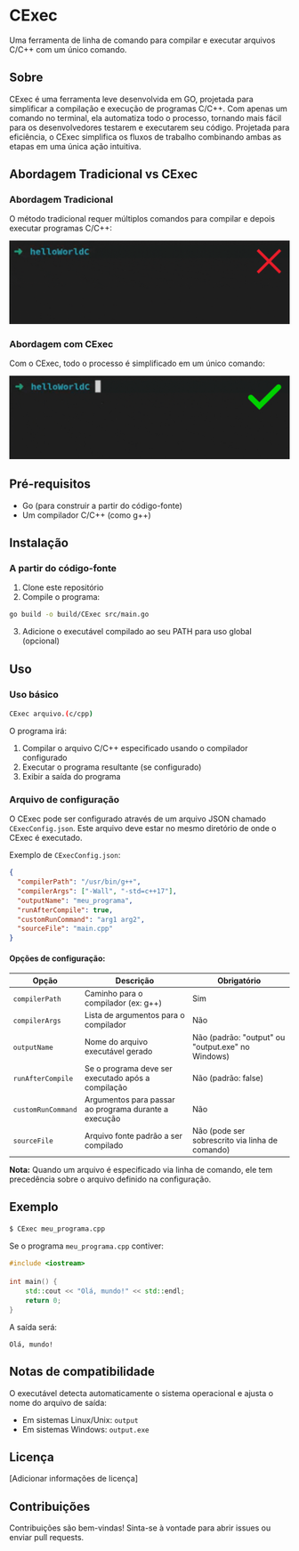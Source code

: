 # CExec

Uma ferramenta de linha de comando para compilar e executar arquivos C/C++ com um único comando.

## Sobre

CExec é uma ferramenta leve desenvolvida em GO, projetada para simplificar a compilação e execução de programas C/C++. Com apenas um comando no terminal, ela automatiza todo o processo, tornando mais fácil para os desenvolvedores testarem e executarem seu código. Projetada para eficiência, o CExec simplifica os fluxos de trabalho combinando ambas as etapas em uma única ação intuitiva.

## Abordagem Tradicional vs CExec

### Abordagem Tradicional

O método tradicional requer múltiplos comandos para compilar e depois executar programas C/C++:

![Compilação e Execução Tradicional de C/C++](docs/assets/ex1.gif)

### Abordagem com CExec

Com o CExec, todo o processo é simplificado em um único comando:

![Compilação e Execução com CExec](docs/assets/ex2.gif)

## Pré-requisitos

- Go (para construir a partir do código-fonte)
- Um compilador C/C++ (como g++)

## Instalação

### A partir do código-fonte

1. Clone este repositório
2. Compile o programa:

```bash
go build -o build/CExec src/main.go
```

3. Adicione o executável compilado ao seu PATH para uso global (opcional)

## Uso

### Uso básico

```bash
CExec arquivo.(c/cpp)
```

O programa irá:

1. Compilar o arquivo C/C++ especificado usando o compilador configurado
2. Executar o programa resultante (se configurado)
3. Exibir a saída do programa

### Arquivo de configuração

O CExec pode ser configurado através de um arquivo JSON chamado `CExecConfig.json`. Este arquivo deve estar no mesmo diretório de onde o CExec é executado.

Exemplo de `CExecConfig.json`:

```json
{
  "compilerPath": "/usr/bin/g++",
  "compilerArgs": ["-Wall", "-std=c++17"],
  "outputName": "meu_programa",
  "runAfterCompile": true,
  "customRunCommand": "arg1 arg2",
  "sourceFile": "main.cpp"
}
```

#### Opções de configuração:

| Opção              | Descrição                                             | Obrigatório                                       |
| ------------------ | ----------------------------------------------------- | ------------------------------------------------- |
| `compilerPath`     | Caminho para o compilador (ex: g++)                   | Sim                                               |
| `compilerArgs`     | Lista de argumentos para o compilador                 | Não                                               |
| `outputName`       | Nome do arquivo executável gerado                     | Não (padrão: "output" ou "output.exe" no Windows) |
| `runAfterCompile`  | Se o programa deve ser executado após a compilação    | Não (padrão: false)                               |
| `customRunCommand` | Argumentos para passar ao programa durante a execução | Não                                               |
| `sourceFile`       | Arquivo fonte padrão a ser compilado                  | Não (pode ser sobrescrito via linha de comando)   |

**Nota:** Quando um arquivo é especificado via linha de comando, ele tem precedência sobre o arquivo definido na configuração.

## Exemplo

```bash
$ CExec meu_programa.cpp
```

Se o programa `meu_programa.cpp` contiver:

```cpp
#include <iostream>

int main() {
    std::cout << "Olá, mundo!" << std::endl;
    return 0;
}
```

A saída será:

```
Olá, mundo!
```

## Notas de compatibilidade

O executável detecta automaticamente o sistema operacional e ajusta o nome do arquivo de saída:

- Em sistemas Linux/Unix: `output`
- Em sistemas Windows: `output.exe`

## Licença

[Adicionar informações de licença]

## Contribuições

Contribuições são bem-vindas! Sinta-se à vontade para abrir issues ou enviar pull requests.
